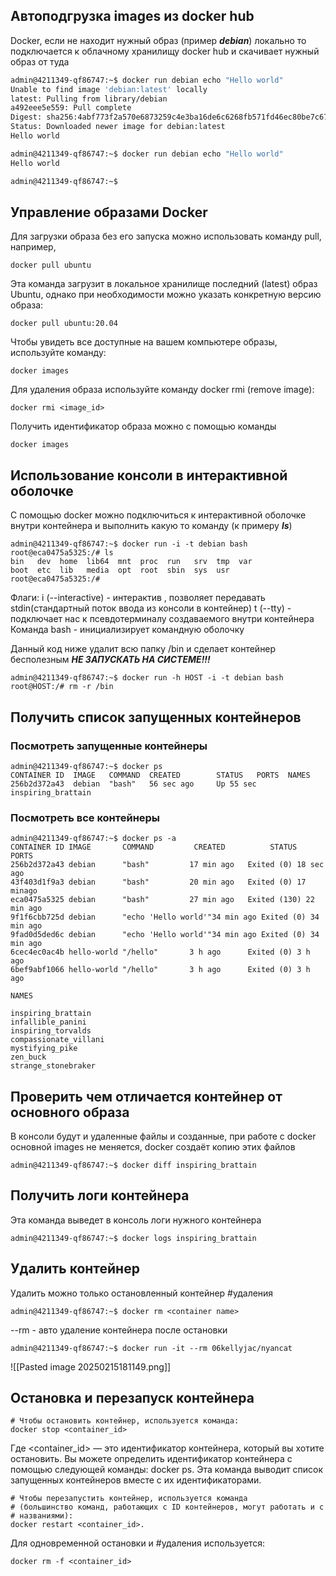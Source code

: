 ## Автоподгрузка images из docker hub
Docker, если не находит нужный образ (пример ___debian___) локально  то подключается к облачному хранилищу docker hub и скачивает нужный образ от туда
```bash
admin@4211349-qf86747:~$ docker run debian echo "Hello world"
Unable to find image 'debian:latest' locally
latest: Pulling from library/debian
a492eee5e559: Pull complete 
Digest: sha256:4abf773f2a570e6873259c4e3ba16de6c6268fb571fd46ec80be7c67822823b3
Status: Downloaded newer image for debian:latest
Hello world

admin@4211349-qf86747:~$ docker run debian echo "Hello world"
Hello world

admin@4211349-qf86747:~$ 
```

## Управление образами Docker

Для загрузки образа без его запуска можно использовать команду pull, например, 
```shell
docker pull ubuntu
```
Эта команда загрузит в локальное хранилище последний (latest) образ Ubuntu, однако при необходимости можно указать конкретную версию образа: 
```shell
docker pull ubuntu:20.04
```

Чтобы увидеть все доступные на вашем компьютере образы, используйте команду: 
```shell
docker images
```

Для удаления образа используйте команду docker rmi (remove image):
```shell
docker rmi <image_id>
```

Получить идентификатор образа можно с помощью команды 
```shell
docker images
```

## Использование консоли в интерактивной оболочке
С помощью docker можно подключиться к интерактивной оболочке внутри контейнера и выполнить какую то команду (к примеру ___ls___)

```shell
admin@4211349-qf86747:~$ docker run -i -t debian bash
root@eca0475a5325:/# ls
bin   dev  home  lib64	mnt  proc  run	 srv  tmp  var
boot  etc  lib	 media	opt  root  sbin  sys  usr
root@eca0475a5325:/# 

```
Флаги:
	i (--interactive) - интерактив , позволяет передавать stdin(стандартный поток ввода из консоли в контейнер)
	t (--tty) - подключает нас к псевдотерминалу создаваемого внутри контейнера
Команда bash - инициализирует командную оболочку

Данный код ниже удалит всю папку /bin и сделает контейнер бесполезным ***НЕ ЗАПУСКАТЬ НА СИСТЕМЕ!!!***
```shell
admin@4211349-qf86747:~$ docker run -h HOST -i -t debian bash
root@HOST:/# rm -r /bin
```

## Получить список запущенных контейнеров
### Посмотреть запущенные контейнеры
```shell
admin@4211349-qf86747:~$ docker ps
CONTAINER ID  IMAGE   COMMAND  CREATED        STATUS   PORTS  NAMES   
256b2d372a43  debian  "bash"   56 sec ago     Up 55 sec       inspiring_brattain 
```
### Посмотреть все контейнеры
```shell
admin@4211349-qf86747:~$ docker ps -a
CONTAINER ID IMAGE       COMMAND         CREATED          STATUS         PORTS    
256b2d372a43 debian      "bash"         17 min ago   Exited (0) 18 sec ago  
43f403d1f9a3 debian      "bash"         20 min ago   Exited (0) 17 minago   
eca0475a5325 debian      "bash"         27 min ago   Exited (130) 22 min ago 
9f1f6cbb725d debian      "echo 'Hello world'"34 min ago Exited (0) 34 min ago 
9fad0d5ded6c debian      "echo 'Hello world'"34 min ago Exited (0) 34 min ago 
6cec4ec0ac4b hello-world "/hello"       3 h ago      Exited (0) 3 h ago    
6bef9abf1066 hello-world "/hello"       3 h ago      Exited (0) 3 h ago 

NAMES

inspiring_brattain
infallible_panini
inspiring_torvalds
compassionate_villani
mystifying_pike
zen_buck
strange_stonebraker
```
## Проверить чем отличается контейнер от основного образа
В консоли будут и удаленные файлы и созданные, при работе с docker основной images не меняется, docker создаёт копию этих файлов
```shell
admin@4211349-qf86747:~$ docker diff inspiring_brattain
```

## Получить логи контейнера
Эта команда выведет в консоль логи нужного контейнера
```shell
admin@4211349-qf86747:~$ docker logs inspiring_brattain 
```

## Удалить контейнер
Удалить можно только остановленный контейнер #удаления 
```shell
admin@4211349-qf86747:~$ docker rm <container name>
```

--rm - авто удаление контейнера после остановки
```shell
admin@4211349-qf86747:~$ docker run -it --rm 06kellyjac/nyancat
```
![[Pasted image 20250215181149.png]]

## Остановка и перезапуск контейнера
```shell
# Чтобы остановить контейнер, используется команда: 
docker stop <container_id>
```
Где <container_id> — это идентификатор контейнера, который вы хотите остановить. Вы можете определить идентификатор контейнера с помощью следующей команды: docker ps. Эта команда выводит список запущенных контейнеров вместе с их идентификаторами.
```shell
# Чтобы перезапустить контейнер, используется команда
# (большинство команд, работающих с ID контейнеров, могут работать и с # названиями):
docker restart <container_id>.
```
Для одновременной остановки и #удаления используется:
```shell
docker rm -f <container_id>
```






